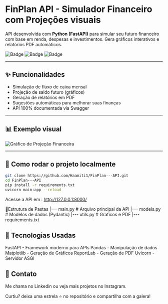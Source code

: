 # FinPlan API - Simulador Financeiro com Projeções visuais
API desenvolvida com **Python (FastAPI)** para simular seu futuro financeiro com base em renda, despesas e investimentos. Gera gráficos interativos e relatórios PDF automáticos.

![Badge](https://img.shields.io/badge/Python-3.10-blue?style=flat-square)
![Badge](https://img.shields.io/badge/FastAPI-Framework-green?style=flat-square)
![Badge](https://img.shields.io/badge/Status-Funcional-success?style=flat-square)

---

## ✨ Funcionalidades

- Simulação de fluxo de caixa mensal
- Projeção de saldo futuro (gráficos)
- Geração de relatórios em PDF
- Sugestões automáticas para melhorar suas finanças
- API 100% documentada via Swagger

---

## 📊 Exemplo visual
<img src="https://via.placeholder.com/700x400.png?text=Grafico+Financeiro+Projecao" alt="Gráfico de Projeção Financeira" />

---

## 🚀 Como rodar o projeto localmente
```bash
git clone https://github.com/Haamiti1/FinPlan---API.git
cd FinPlan---API
pip install -r requirements.txt
uvicorn main:app --reload
```

Acesse a API em : http://127.0.0.1:8000/

📂Estrutura de Pastas
|--- main.py        # Arquivo principal da API
|--- models.py      # Modelos de dados (Pydantic)
|--- utils.py       # Graficos e PDF
|--- requirements.txt


## 🧠 Tecnologias Usadas
FastAPI - Framework moderno para APIs
Pandas - Manipulação de dados
Matplotlib - Geração de Gráficos
ReportLab - Geração de PDF
Uvicorn - Servidor ASGI

## 📩 Contato
Me chama no Linkedin ou veja mais projetos no Instagram.

Curtiu? deixa uma estrela ⭐ no repositório e compartilha com a galera!